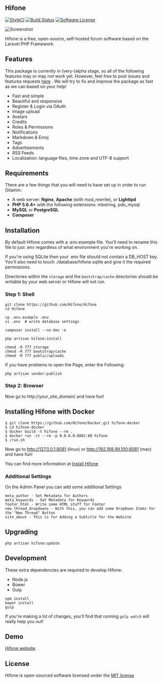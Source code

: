 ## Hifone

[![StyleCI](https://styleci.io/repos/60775510/shield)](https://styleci.io/repos/60775510/)
[![Build Status](https://img.shields.io/travis/Hifone/Hifone/master.svg?style=flat-square)](https://travis-ci.org/Hifone/Hifone)
[![Software License](https://img.shields.io/badge/license-MIT-brightgreen.svg?style=flat-square)](LICENSE)

![Screenshot](http://hifone.com/images/screenshot.png)

Hifone is a free, open-source, self-hosted forum software based on the Laravel PHP Framework.

## Features

This package is currently in (very-)alpha stage, so all of the following features may or may not work yet. However, feel free to post issues and features requests [here](https://github.com/Hifone/Hifone/issues) . We will try to fix and improve the package as fast as we can based on your help!

* Fast and simple
* Beautiful and responsive
* Register & Login via OAuth
* Image upload
* Avatars
* Credits
* Roles & Permissions
* Notifications
* Markdown & Emoj
* Tags
* Advertisements
* RSS Feeds
* Localization: language files, time zone and UTF-8 support

## Requirements

There are a few things that you will need to have set up in order to run Gitamin:

- A web server: **Nginx**, **Apache** (with mod_rewrite), or **Lighttpd**
- **PHP 5.6.4+** with the following extensions: mbstring, pdo_mysql
- **MySQL** or **PostgreSQL**
- **Composer**

## Installation

By default Hifone comes with a .env.example file. You'll need to rename this file to just .env regardless of what environment you're working on.

If you're using SQLite then your .env file should not contain a DB_HOST key. You'll also need to touch ./database/hifone.sqlite and give it the required permissions.

Directories within the `storage` and the `bootstrap/cache` directories should be writable by your web server or Hifone will not run. 


### Step 1: Shell

```shell
git clone https://github.com/Hifone/Hifone
cd Hifone

cp .env.example .env
vi .env  # write database settings

composer install --no-dev -o

php artisan hifone:install

chmod -R 777 storage
chmod -R 777 bootstrap/cache
chmod -R 777 public/uploads
```

If you have problems to open the Page, enter the Following:
```shell
php artisan vendor:publish
```

### Step 2: Browser

Now go to http://your_site_domain/ and have fun!

## Installing Hifone with Docker

```shell
$ git clone https://github.com/Hifone/Docker.git hifone-docker
$ cd hifone-docker
$ docker build -t hifone --rm .
$ docker run -it --rm -p 0.0.0.0:8081:80 hifone
$ /run.sh
```
Now go to http://127.0.0.1:8081 (linux) or http://192.168.99.100:8081 (mac) and have fun!

You can find more information at [Install Hifone](https://github.com/Hifone/Docker/blob/master/README.md)

### Additional Settings
On the Admin Panel you can add some additional Settings
```
meta_author - Set Metadata for Authors
meta_keywords - Set Metadata for Keywords
footer_html - Write some HTML stuff for Footer
new_thread_dropdowns - With this, you can add some DropDown Items for the "New Thread" Button
site_about - This is for Adding a Subtitle for the Website
```

## Upgrading

```shell
php artisan hifone:update
```

## Development

These extra dependencies are required to develop Hifone:

- Node.js
- Bower
- Gulp

```shell
npm install
bower install
gulp
```

If you're making a lot of changes, you'll find that running `gulp watch` will really help you out!

## Demo

[Hifone website](http://hifone.com/).

## License

Hifone is open-sourced software licensed under the [MIT license](http://opensource.org/licenses/MIT)

